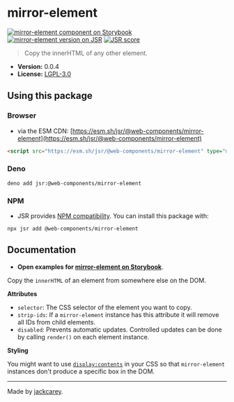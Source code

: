 # mirror-element

[![mirror-element component on Storybook](https://cdn.jsdelivr.net/gh/storybookjs/brand@main/badge/badge-storybook.svg)](https://jackcarey.co.uk/web-components/docs/?path=/docs/components-mirror-element) [![mirror-element version on JSR](https://jsr.io/badges/@web-components/mirror-element)](https://jsr.io/@web-components/mirror-element/versions) [![JSR score](https://jsr.io/badges/@web-components/mirror-element/score)](https://jsr.io/@web-components/mirror-element/score)

> Copy the innerHTML of any other element.

-   **Version:** 0.0.4
-   **License:** [LGPL-3.0](./LICENSE.md)

## Using this package

### Browser

-   via the ESM CDN: [https://esm.sh/jsr/@web-components/mirror-element](https://esm.sh/jsr/@web-components/mirror-element)

```html
<script src="https://esm.sh/jsr/@web-components/mirror-element" type="module"></script>
```

### Deno

```
deno add jsr:@web-components/mirror-element
```

### NPM

-   JSR provides [NPM compatibility](https://jsr.io/docs/npm-compatibility). You can install this package with:

```
npx jsr add @web-components/mirror-element
```

## Documentation

-   **Open examples for [mirror-element on Storybook](https://jackcarey.co.uk/web-components/docs/?path=/docs/components-mirror-element)**.

Copy the `innerHTML` of an element from somewhere else on the DOM.

**Attributes**

-   `selector`: The CSS selector of the element you want to copy.
-   `strip-ids`: If a `mirror-element` instance has this attribute it will remove all IDs from child elements.
-   `disabled`: Prevents automatic updates. Controlled updates can be done by calling `render()` on each element instance.

**Styling**

You might want to use [`display:contents`](https://developer.mozilla.org/en-US/docs/Web/CSS/display#contents) in your CSS so that `mirror-element` instances don't produce a specific box in the DOM.


---

Made by [jackcarey](https://jackcarey.co.uk).
